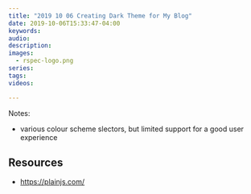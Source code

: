 ```yaml
---
title: "2019 10 06 Creating Dark Theme for My Blog"
date: 2019-10-06T15:33:47-04:00
keywords:
audio:
description:
images:
  - rspec-logo.png
series:
tags:
videos:

---
```


Notes:
- various colour scheme slectors, but limited support for a good user experience

## Resources
- https://plainjs.com/

